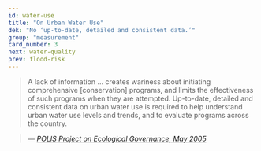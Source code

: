 ```yaml
---
id: water-use
title: "On Urban Water Use"
dek: "No ‘up-to-date, detailed and consistent data.’"
group: "measurement"
card_number: 3
next: water-quality
prev: flood-risk
---
```


> A lack of information … creates wariness about initiating comprehensive [conservation] programs, and limits the effectiveness of such programs when they are attempted. Up-to-date, detailed and consistent data on urban water use is required to help understand urban water use levels and trends, and to evaluate programs across the country.

> — <cite>[POLIS Project on Ecological Governance, May 2005 ][1]</cite>

[1]:http://www.polisproject.org/files/pub_database/watershed.pdf
